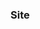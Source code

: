 ### Site

<!--
**olkagolchik/olkagolchik** is a ✨ _special_ ✨ repository because its `README.md` (this file) appears on your GitHub profile.
